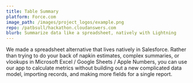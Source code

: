 ```yaml
---
title: Table Summary
platform: Force.com
image_path: /images/project_logos/example.png
repo: /patbsull/hackathon.cloudanswers.com
blurb: Summarize data like a spreadsheet, natively with Lightning
---
```


We made a spreadsheet alternative that lives natively in Salesforce. Rather than trying to do your back of napkin estimates, complex summaries, or vlookups in Microsoft Excel / Google Sheets / Apple Numbers, you can use our app to calculate metrics without building out a new complicated data model, importing records, and making more fields for a single report.
